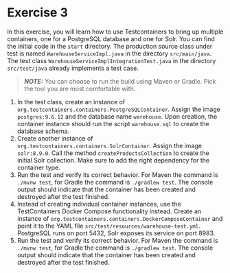 # Exercise 3

In this exercise, you will learn how to use Testcontainers to bring up multiple containers, one for a PostgreSQL database and one for Solr. You can find the initial code in the `start` directory. The production source class under test is named `WarehouseServiceImpl.java` in the directory `src/main/java`. The test class `WarehouseServiceImplIntegrationTest.java` in the directory `src/test/java` already implements a test case.

> **_NOTE:_** You can choose to run the build using Maven or Gradle. Pick the tool you are most comfortable with.

1. In the test class, create an instance of `org.testcontainers.containers.PostgreSQLContainer`. Assign the image `postgres:9.6.12` and the database name `warehouse`. Upon creation, the container instance should run the script `warehouse.sql` to create the database schema.
2. Create another instance of `org.testcontainers.containers.SolrContainer`. Assign the image `solr:8.9.0`. Call the method `createProductsCollection` to create the initial Solr collection. Make sure to add the right dependency for the container type.
3. Run the test and verify its correct behavior. For Maven the command is `./mvnw test`, for Gradle the command is `./gradlew test`. The console output should indicate that the container has been created and destroyed after the test finished.
4. Instead of creating individual container instances, use the TestContainers Docker Compose functionality instead. Create an instance of `org.testcontainers.containers.DockerComposeContainer` and point it to the YAML file `src/test/resources/warehouse-test.yml`. PostgreSQL runs on port 5432, Solr exposes its service on port 8983.
5. Run the test and verify its correct behavior. For Maven the command is `./mvnw test`, for Gradle the command is `./gradlew test`. The console output should indicate that the container has been created and destroyed after the test finished.